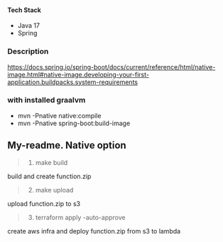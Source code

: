 
#### Tech Stack

* Java 17
* Spring

### Description
https://docs.spring.io/spring-boot/docs/current/reference/html/native-image.html#native-image.developing-your-first-application.buildpacks.system-requirements
### with installed graalvm 
* mvn -Pnative native:compile
* mvn -Pnative spring-boot:build-image

## My-readme. Native option
> 1. make build

build and create function.zip
> 2. make upload

upload function.zip to s3
>3. terraform apply -auto-approve

create aws infra and deploy function.zip from s3 to lambda